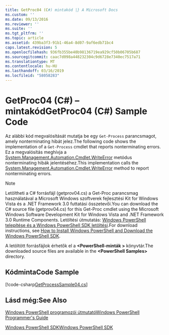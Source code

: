 ```yaml
---
title: GetProc04 (C#) mintakód |} A Microsoft Docs
ms.custom: ''
ms.date: 09/13/2016
ms.reviewer: ''
ms.suite: ''
ms.tgt_pltfrm: ''
ms.topic: article
ms.assetid: 439ba3f3-91b1-46a4-8d07-9af6edb71bc4
caps.latest.revision: 5
ms.openlocfilehash: 936fb355be40b98136719ea929cf50b06705b687
ms.sourcegitcommit: caac7d098a448232304c9d6728e7340ec7517a71
ms.translationtype: MT
ms.contentlocale: hu-HU
ms.lasthandoff: 03/16/2019
ms.locfileid: "58058283"
---
```

# <a name="getproc04-c-sample-code"></a><span data-ttu-id="b8691-102">GetProc04 (C#) – mintakód</span><span class="sxs-lookup"><span data-stu-id="b8691-102">GetProc04 (C#) Sample Code</span></span>

<span data-ttu-id="b8691-103">Az alábbi kód megvalósítását mutatja be egy `Get-Process` parancsmagot, amely nonterminating hibát jelez.</span><span class="sxs-lookup"><span data-stu-id="b8691-103">The following code shows the implementation of a `Get-Process` cmdlet that reports nonterminating errors.</span></span> <span data-ttu-id="b8691-104">Ez a megvalósítás meghívja a [System.Management.Automation.Cmdlet.WriteError](/dotnet/api/System.Management.Automation.Cmdlet.WriteError) metódus nonterminating hibák jelentéséhez.</span><span class="sxs-lookup"><span data-stu-id="b8691-104">This implementation calls the [System.Management.Automation.Cmdlet.WriteError](/dotnet/api/System.Management.Automation.Cmdlet.WriteError) method to report nonterminating errors.</span></span>

> [!NOTE]
> <span data-ttu-id="b8691-105">Letöltheti a C# forrásfájl (getprov04.cs) a Get-Proc parancsmag használatával a Microsoft Windows szoftverek fejlesztési Kit for Windows Vista és a .NET Framework 3.0 futtatási összetevői.</span><span class="sxs-lookup"><span data-stu-id="b8691-105">You can download the C# source file (getprov04.cs) for this Get-Proc cmdlet using the Microsoft Windows Software Development Kit for Windows Vista and .NET Framework 3.0 Runtime Components.</span></span> <span data-ttu-id="b8691-106">Letöltési útmutatás: [Windows PowerShell telepítése és a Windows PowerShell SDK letöltési](/powershell/developer/installing-the-windows-powershell-sdk).</span><span class="sxs-lookup"><span data-stu-id="b8691-106">For download instructions, see [How to Install Windows PowerShell and Download the Windows PowerShell SDK](/powershell/developer/installing-the-windows-powershell-sdk).</span></span>
>
> <span data-ttu-id="b8691-107">A letöltött forrásfájlok érhetők el a  **\<PowerShell-minták >** könyvtár.</span><span class="sxs-lookup"><span data-stu-id="b8691-107">The downloaded source files are available in the **\<PowerShell Samples>** directory.</span></span>

## <a name="code-sample"></a><span data-ttu-id="b8691-108">Kódminta</span><span class="sxs-lookup"><span data-stu-id="b8691-108">Code Sample</span></span>

[!code-csharp[GetProcessSample04.cs](../../powershell-sdk-samples/SDK-2.0/csharp/GetProcessSample04/GetProcessSample04.cs#L11-L98 "GetProcessSample04.cs")]

## <a name="see-also"></a><span data-ttu-id="b8691-109">Lásd még:</span><span class="sxs-lookup"><span data-stu-id="b8691-109">See Also</span></span>

[<span data-ttu-id="b8691-110">Windows PowerShell programozói útmutató</span><span class="sxs-lookup"><span data-stu-id="b8691-110">Windows PowerShell Programmer's Guide</span></span>](./windows-powershell-programmer-s-guide.md)

[<span data-ttu-id="b8691-111">Windows PowerShell SDK</span><span class="sxs-lookup"><span data-stu-id="b8691-111">Windows PowerShell SDK</span></span>](../windows-powershell-reference.md)